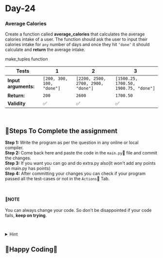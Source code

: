 # Day-24

### Average Calories
Create a function called **average_calories** that calculates the average calories intake of a user. The function should ask the user to input their calories intake for `any` number of days and once they hit `‘done’` it should calculate and **return** the average intake.


make_tuples function

**Tests** | **1** | **2** | **3**
--- | --- | --- | --- 
**Input arguments:** | `[200, 300, 100, "done"]` | `[2200, 2500, 2700, 2900, "done"]` | `[1500.25, 1700.50, 1900.75, "done"]` 
**Return:** | `200` | `2600` | `1700.50` 
**Validity** | :white_check_mark: | :white_check_mark: | :white_check_mark: 

&nbsp;
&nbsp;

## :scroll:Steps To Complete the assignment
**Step 1:** Write the program as per the question in any online or local compiler.  
**Step 2:** Come back here and paste the code in the `main.py`:apple: file and commit the changes.  
**Step 3:** If you want you can go and do extra.py also(It won't add any points on main.py has points)  
**Step 4:** After committing your changes you can check if your program passed all the test-cases or not in the `Actions`:green_apple: Tab.  

&nbsp;
&nbsp;

#### :pushpin:**NOTE**
You can always change your code. So don't be disappointed if your code fails, **keep on trying**.  

&nbsp;
&nbsp;

<details>
<summary>Hint</summary>
<br>
https://www.w3schools.com/python/python_type_casting.asp<br>
https://www.geeksforgeeks.org/loops-in-python/<br>
https://www.geeksforgeeks.org/arithmetic-operators-python/
<br>
</details>

## :tada:Happy Coding:tada:
